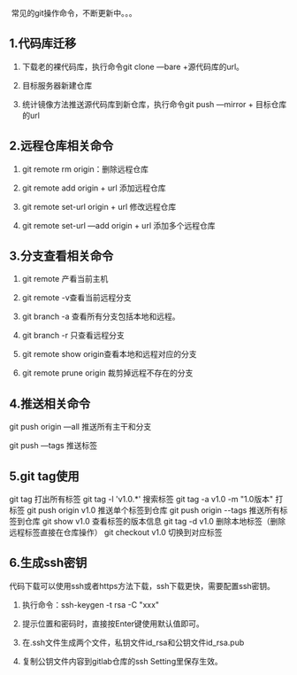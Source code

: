  常见的git操作命令，不断更新中。。。

## 1.代码库迁移

1. 下载老的裸代码库，执行命令git clone —bare +源代码库的url。
2. 目标服务器新建仓库

3. 统计镜像方法推送源代码库到新仓库，执行命令git push —mirror + 目标仓库的url

## 2.远程仓库相关命令

1. git remote rm origin：删除远程仓库

2. git remote add origin + url 添加远程仓库

3. git remote set-url origin + url 修改远程仓库

4. git remote set-url  —add origin + url 添加多个远程仓库


## 3.分支查看相关命令

1. git remote 产看当前主机

2. git remote -v查看当前远程分支

3. git branch -a 查看所有分支包括本地和远程。

4. git branch -r 只查看远程分支

5. git remote show origin查看本地和远程对应的分支

6. git remote prune origin 裁剪掉远程不存在的分支


## 4.推送相关命令

git push origin —all 推送所有主干和分支

git push —tags 推送标签

## 5.git tag使用

git tag 打出所有标签
git tag -l 'v1.0.*' 搜索标签
git tag -a v1.0 -m "1.0版本" 打标签
git push origin v1.0 推送单个标签到仓库
git push origin --tags 推送所有标签到仓库
git show v1.0 查看标签的版本信息
git tag -d v1.0 删除本地标签（删除远程标签直接在仓库操作）
git checkout v1.0 切换到对应标签

## 6.生成ssh密钥

代码下载可以使用ssh或者https方法下载，ssh下载更快，需要配置ssh密钥。

1. 执行命令：ssh-keygen -t rsa -C  "xxx"
2. 提示位置和密码时，直接按Enter键使用默认值即可。
3. 在.ssh文件生成两个文件，私钥文件id_rsa和公钥文件id_rsa.pub

4. 复制公钥文件内容到gitlab仓库的ssh Setting里保存生效。